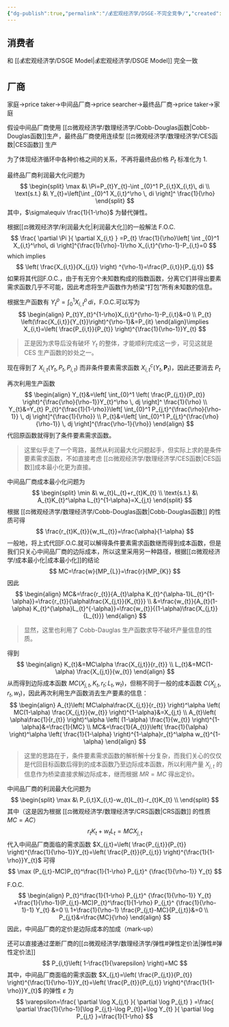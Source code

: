 ```yaml
---
{"dg-publish":true,"permalink":"/💰宏观经济学/DSGE-不完全竞争/","created":"2024-10-12T10:25:04.000+08:00","updated":"2025-09-02T11:09:30.536+08:00"}
---
```


## 消费者

和 [[💰宏观经济学/DSGE Model\|💰宏观经济学/DSGE Model]] 完全一致

## 厂商

家庭→price taker→中间品厂商→price searcher→最终品厂商→price taker→家庭

假设中间品厂商使用 [[⚖️微观经济学/数理经济学/Cobb-Douglas函数\|Cobb-Douglas函数]]生产，最终品厂商使用连续型 [[⚖️微观经济学/数理经济学/CES函数\|CES函数]] 生产

为了体现经济循环中各种价格之间的关系，不再将最终品价格 $P_{t}$ 标准化为 1.

最终品厂商利润最大化问题为
$$
\begin{split}
\max &\ \Pi=P_{t}Y_{t}-\int _{0}^1 P_{i,t}X_{i,t}\, di  \\
\text{s.t.} &\ Y_{t}=\left[\int _{0}^1 X_{i,t}^\rho \, di \right]^ \frac{1}{\rho}
\end{split}
$$
其中，$\sigma\equiv \frac{1}{1-\rho}$ 为替代弹性。

根据[[⚖️微观经济学/利润最大化\|利润最大化]]的一般解法
F.O.C.
$$
\frac{ \partial \Pi }{ \partial X_{i,t} } =P_{t} \frac{1}{\rho}\left[ \int _{0}^1 X_{i,t}^\rho\, di \right]^{\frac{1}{\rho}-1}\rho X_{i,t}^{\rho-1}-P_{i,t}=0
$$
which implies
$$
\left( \frac{X_{i,t}}{X_{j,t}} \right) ^{\rho-1}=\frac{P_{i,t}}{P_{j,t}}
$$
如果将其代回F.O.C.，由于有无穷个未知数构成的指数函数，分离它们并得出要素需求函数几乎不可能，因此考虑将生产函数作为桥梁“打包”所有未知数的信息。

根据生产函数有 $Y_{t}^\rho=\int _{0}^1 X_{i,t}^\rho \, di$，F.O.C.可以写为
$$
\begin{align}
P_{t}Y_{t}^{1-\rho}X_{i,t}^{\rho-1}-P_{i,t}&=0 \\
P_{t} \left(\frac{X_{i,t}}{Y_{t}}\right)^{\rho-1}&=P_{it}
\end{align}\implies X_{i,t}=\left( \frac{P_{i,t}}{P_{t}} \right)^{\frac{1}{\rho-1}}Y_{t}
$$
> 正是因为求导后没有破坏 $Y_{t}$ 的整体，才能顺利完成这一步，可见这就是 CES 生产函数的妙处之一。

现在得到了 $X_{i,t}(Y_{t},P_{t},P_{i,t})$ 而非条件要素需求函数 $X_{i,t}^c(Y_{t},\mathbf{P}_{t})$，因此还要消去 $P_{t}$

再次利用生产函数
$$
\begin{align}
Y_{t}&=\left[ \int_{0}^1 \left( \frac{P_{j,t}}{P_{t}} \right)^{\frac{\rho}{\rho-1}}Y_{t}^\rho \, dj \right]^ \frac{1}{\rho} \\
Y_{t}&=Y_{t} P_{t}^{\frac{1}{1-\rho}}\left[ \int_{0}^1 P_{j,t}^{\frac{\rho}{\rho-1}} \, dj \right]^{\frac{1}{\rho}}  \\
P_{t}&=\left[ \int_{0}^1 P_{j,t}^{\frac{\rho}{\rho-1}} \, dj  \right]^{\frac{\rho-1}{\rho}}
\end{align}
$$
代回原函数就得到了条件要素需求函数。

> 这里似乎走了一个弯路，虽然从利润最大化问题起手，但实际上求的是条件要素需求函数，不如直接考虑 [[⚖️微观经济学/数理经济学/CES函数\|CES函数]]成本最小化更为直接。

中间品厂商成本最小化问题为
$$
\begin{split}
\min &\ w_{t}L_{t}+r_{t}K_{t} \\
\text{s.t.} &\ A_{t}K_{t}^\alpha L_{t}^{1-\alpha}=X_{j,t}
\end{split}
$$
根据 [[⚖️微观经济学/数理经济学/Cobb-Douglas函数\|Cobb-Douglas函数]] 的性质可得
$$
\frac{r_{t}K_{t}}{w_tL_{t}}=\frac{\alpha}{1-\alpha}
$$
一般地，将上式代回F.O.C.就可以解得条件要素需求函数继而得到成本函数，但是我们只关心中间品厂商的边际成本，所以这里采用另一种路径，根据[[⚖️微观经济学/成本最小化\|成本最小化]]的结论
$$
MC=\frac{w}{MP_{L}}=\frac{r}{MP_{K}}
$$
因此
$$
\begin{align}
MC&=\frac{r_{t}}{A_{t}\alpha K_{t}^{\alpha-1}L_{t}^{1-\alpha}}=\frac{r_{t}}{\alpha\frac{X_{j,t}}{K_{t}}} \\
&=\frac{w_{t}}{A_{t}(1-\alpha) K_{t}^{\alpha}L_{t}^{-\alpha}}=\frac{w_{t}}{(1-\alpha)\frac{X_{j,t}}{L_{t}}}
\end{align}
$$
> 显然，这里也利用了 Cobb-Dauglas 生产函数求导不破坏产量信息的性质。

得到
$$
\begin{align}
K_{t}&=MC\alpha  \frac{X_{j,t}}{r_{t}} \\
L_{t}&=MC(1-\alpha) \frac{X_{j,t}}{w_{t}}
\end{align}
$$
从而得到边际成本函数 $MC(X_{j,t},K_{t},r_{t};L_{t},w_{t})$，但稍不同于一般的成本函数 $C(X_{j,t},r_{t},w_{t})$，因此再次利用生产函数消去生产要素的信息：
$$
\begin{align}
A_{t}\left( MC\alpha\frac{X_{j,t}}{r_{t}} \right)^\alpha \left( MC(1-\alpha)  \frac{X_{j,t}}{w_{t}} \right)^{1-\alpha}&=X_{j,t}  \\
A_{t}\left( \alpha\frac{1}{r_{t}} \right)^\alpha \left( (1-\alpha)  \frac{1}{w_{t}} \right)^{1-\alpha}&=\frac{1}{MC} \\
MC&=\frac{1}{A_{t}}\left( \frac{1}{\alpha} \right)^\alpha \left( \frac{1}{1-\alpha} \right)^{1-\alpha}r_{t}^\alpha w_{t}^{1-\alpha}
\end{align}
$$
> 这里的思路在于，条件要素需求函数的解析解十分复杂，而我们关心的仅仅是代回目标函数后得到的成本函数乃至边际成本函数，所以利用产量 $X_{j,t}$ 的信息作为桥梁直接求解边际成本，继而根据 $MR=MC$ 得出定价。


中间品厂商的利润最大化问题为
$$
\begin{split}
\max &\ P_{i,t}X_{i,t}-w_{t}L_{t}-r_{t}K_{t} \\
\end{split}
$$
其中（这是因为根据 [[⚖️微观经济学/数理经济学/CRS函数\|CRS函数]] 的性质 $MC=AC$）
$$
r_{t}K_{t}+w_{t}L_{t}=MCX_{j,t}
$$
代入中间品厂商面临的需求函数 $X_{j,t}=\left( \frac{P_{j,t}}{P_{t}} \right)^{\frac{1}{\rho-1}}Y_{t}=\left( \frac{P_{t}}{P_{j,t}} \right)^{\frac{1}{1-\rho}}Y_{t}$ 可得
$$
\max (P_{j,t}-MC)P_{t}^\frac{1}{1-\rho} P_{j,t}^ {\frac{1}{\rho-1}} Y_{t} 
$$

F.O.C.
$$
\begin{align}
P_{t}^\frac{1}{1-\rho} P_{j,t}^ {\frac{1}{\rho-1}} Y_{t} +\frac{1}{\rho-1}(P_{j,t}-MC)P_{t}^\frac{1}{1-\rho} P_{j,t}^ {\frac{1}{\rho-1}-1} Y_{t} &=0  \\
1+\frac{1}{\rho-1} \frac{P_{j,t}-MC}{P_{j,t}}&=0 \\
P_{j,t}&=\frac{MC}{\rho}
\end{align}
$$
因此，中间品厂商的定价是边际成本的加成（mark-up）

还可以直接通过垄断厂商的[[⚖️微观经济学/数理经济学/弹性#弹性定价法\|弹性#弹性定价法]]
$$
P_{i,t}\left( 1-\frac{1}{\varepsilon} \right)=MC
$$
其中，中间品厂商面临的需求函数 $X_{j,t}=\left( \frac{P_{j,t}}{P_{t}} \right)^{\frac{1}{\rho-1}}Y_{t}=\left( \frac{P_{t}}{P_{j,t}} \right)^{\frac{1}{1-\rho}}Y_{t}$ 的弹性 $\varepsilon$ 为
$$
\varepsilon=\frac{ \partial \log X_{j,t} }{ \partial \log P_{j,t} } =\frac{ \partial \frac{1}{\rho-1}[\log P_{j,t}-\log P_{t}]+\log Y_{t} }{ \partial \log P_{j,t} }=\frac{1}{1-\rho}
$$